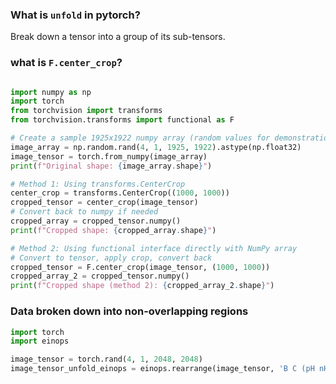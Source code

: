 ### What is `unfold` in pytorch?

Break down a tensor into a group of its sub-tensors.


### what is `F.center_crop`?

```python

import numpy as np
import torch
from torchvision import transforms
from torchvision.transforms import functional as F

# Create a sample 1925x1922 numpy array (random values for demonstration)
image_array = np.random.rand(4, 1, 1925, 1922).astype(np.float32)
image_tensor = torch.from_numpy(image_array)
print(f"Original shape: {image_array.shape}")

# Method 1: Using transforms.CenterCrop
center_crop = transforms.CenterCrop((1000, 1000))
cropped_tensor = center_crop(image_tensor)
# Convert back to numpy if needed
cropped_array = cropped_tensor.numpy()
print(f"Cropped shape: {cropped_array.shape}")

# Method 2: Using functional interface directly with NumPy array
# Convert to tensor, apply crop, convert back
cropped_tensor = F.center_crop(image_tensor, (1000, 1000))
cropped_array_2 = cropped_tensor.numpy()
print(f"Cropped shape (method 2): {cropped_array_2.shape}")
```


### Data broken down into non-overlapping regions

```python
import torch
import einops

image_tensor = torch.rand(4, 1, 2048, 2048)
image_tensor_unfold_einops = einops.rearrange(image_tensor, 'B C (pH nH) (pW nW) -> B C nH nW pH pW', pH=256, pW=256)
```

